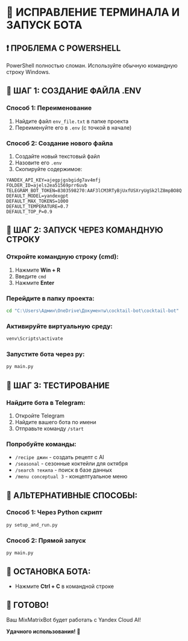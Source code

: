 # 🚀 ИСПРАВЛЕНИЕ ТЕРМИНАЛА И ЗАПУСК БОТА

## ❗ ПРОБЛЕМА С POWERSHELL
PowerShell полностью сломан. Используйте обычную командную строку Windows.

## 📝 ШАГ 1: СОЗДАНИЕ ФАЙЛА .ENV

### Способ 1: Переименование
1. Найдите файл `env_file.txt` в папке проекта
2. Переименуйте его в `.env` (с точкой в начале)

### Способ 2: Создание нового файла
1. Создайте новый текстовый файл
2. Назовите его `.env`
3. Скопируйте содержимое:

```env
YANDEX_API_KEY=ajegpjgsbgidg7av4mfj
FOLDER_ID=ajels2ea51569prr6uvb
TELEGRAM_BOT_TOKEN=8303598270:AAF3lCM3RTyBjUxfUSXryUgSk2lZ8mpBO8Q
DEFAULT_MODEL=yandexgpt
DEFAULT_MAX_TOKENS=1000
DEFAULT_TEMPERATURE=0.7
DEFAULT_TOP_P=0.9
```

## 🚀 ШАГ 2: ЗАПУСК ЧЕРЕЗ КОМАНДНУЮ СТРОКУ

### Откройте командную строку (cmd):
1. Нажмите **Win + R**
2. Введите `cmd`
3. Нажмите **Enter**

### Перейдите в папку проекта:
```cmd
cd "C:\Users\Админ\OneDrive\Документы\cocktail-bot\cocktail-bot"
```

### Активируйте виртуальную среду:
```cmd
venv\Scripts\activate
```

### Запустите бота через py:
```cmd
py main.py
```

## 🎯 ШАГ 3: ТЕСТИРОВАНИЕ

### Найдите бота в Telegram:
1. Откройте Telegram
2. Найдите вашего бота по имени
3. Отправьте команду `/start`

### Попробуйте команды:
- `/recipe джин` - создать рецепт с AI
- `/seasonal` - сезонные коктейли для октября
- `/search текила` - поиск в базе данных
- `/menu conceptual 3` - концептуальное меню

## 🔧 АЛЬТЕРНАТИВНЫЕ СПОСОБЫ:

### Способ 1: Через Python скрипт
```cmd
py setup_and_run.py
```

### Способ 2: Прямой запуск
```cmd
py main.py
```

## 🛑 ОСТАНОВКА БОТА:
- Нажмите **Ctrl + C** в командной строке

## 🎉 ГОТОВО!

Ваш MixMatrixBot будет работать с Yandex Cloud AI!

**Удачного использования! 🍹**
















